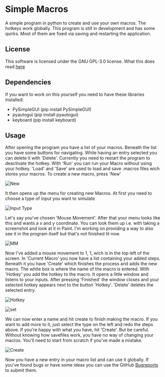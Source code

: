 # Simple Macros
 A simple program in python to create and use your own macros. The hotkeys work globally.
 This program is still in development and has some quirks. Most of them are fixed via saving and restarting the application.

## License
 This software is licensed under the GNU GPL-3.0 license. What this does read [here](https://github.com/Livesi5e/Simple-Macros/blob/main/LICENSE)

## Dependencies
 If you want to work on this yourself you need to have these libraries installed:
 - PySimpleGUI (pip install PySimpleGUI)
 - pyautogui (pip install pyautogui)
 - keyboard (pip install keyboard)

## Usage

After opening the program you have a list of your macros. Beneath the list you have some buttons for navigating. While having an entry selected you can delete it with 'Delete'. Currently you need to restart the program to deactivate the hotkey. With 'Run' you can run your Macro without using your hotkey. 'Load' and 'Save' are used to load and save .macros files wich stores your macros. To create a new macro, press 'New'

![New](https://user-images.githubusercontent.com/109060918/203250211-75912fbf-57ea-4165-bcb8-53258afd75bc.png)

It then opens up the menu for creating new Macros. At first you need to choose a type of input you want to simulate

![Input Type](https://user-images.githubusercontent.com/109060918/203250818-c3d8a64a-f63b-4dd0-8ee3-2f127d15f6f2.png)

Let's say you've chosen 'Mouse Movement'. After that your menu looks like this and wants a x and y coordinate. You can look them up i.e. with taking a screenshot and look at it in Paint. I'm working on providing a way to also see it in the program itself but that's not finished til now.

![MM](https://user-images.githubusercontent.com/109060918/203252222-fe224ede-f992-4faa-b3c4-a5be04980674.png)

Now I've added a mouse movement to 1, 1, wich is in the top left of the screen. In 'Current Macro' you now have a list containing your added steps. Beneath it you have 'Create' which finishes the process and adds the new macro. The white box is where the name of the macro is entered. With 'Hotkey' you add the hotkey to the macro. It opens a little window and listens to your inputs. After pressing 'Finished' the window closes and your selected hotkey appears next to the button 'Hotkey'. 'Delete' deletes the selected entry. 

![Hotkey](https://user-images.githubusercontent.com/109060918/203256105-63bd3b70-0707-4261-9c17-de12e6117fff.png)

![set](https://user-images.githubusercontent.com/109060918/203256118-04056b2a-a0e0-4889-b0ee-3bdfdb0ceb0d.png)

We can now enter a name and hit create to finish making the macro. If you want to add more to it, just select the type on the left and redo the steps above. If you're happy with what you have, hit 'Create'. But be careful. Without knowing how savefiles work, you have no way of changing your macros. You'll need to start from scratch if you've made a mistake.

![Create](https://user-images.githubusercontent.com/109060918/203257130-e8d69c6d-956c-4d88-8077-5498a4708069.png)

Now you have a new entry in your macro list and can use it globally. If you've found bugs or have some ideas you can use the GitHub [Bugreports](https://github.com/Livesi5e/Simple-Macros/issues) to submit them.

